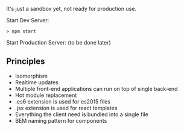 
It's just a sandbox yet, not ready for production use.

Start Dev Server:
```
> npm start
```

Start Production Server: (to be done later)


## Principles
- Isomorphism
- Realtime updates
- Multiple front-end applications can run on top of single back-end
- Hot module replacement
- .es6 extension is used for es2015 files
- .jsx extension is used for react templates
- Everything the client need is bundled into a single file
- BEM naming pattern for components
